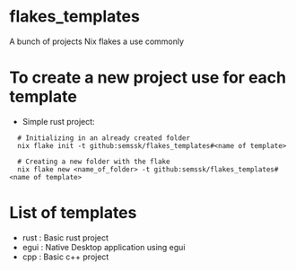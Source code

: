 # flakes_templates
A bunch of projects Nix flakes a use commonly
# To create a new project use for each template
* Simple rust project:
````
  # Initializing in an already created folder
  nix flake init -t github:semssk/flakes_templates#<name of template>

  # Creating a new folder with the flake
  nix flake new <name_of_folder> -t github:semssk/flakes_templates#<name of template>

````
# List of templates
* rust : Basic rust project
* egui : Native Desktop application using egui 
* cpp  : Basic c++ project

